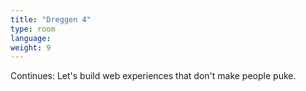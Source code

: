 ```yaml
---
title: "Dreggen 4"
type: room
language: 
weight: 9
---
```

Continues: Let's build web experiences that don't make people puke.
